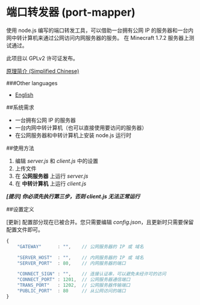 端口转发器 (port-mapper)
========================

使用 node.js 编写的端口转发工具，可以借助一台拥有公网 IP 的服务器和一台内网中转计算机来通过公网访问内网服务器的服务。
在 Minecraft 1.7.2 服务器上测试通过。

此项目以 GPLv2 许可证发布。

[原理简介 (Simplified Chinese)][1]

###Other languages
* [English][2]

##系统需求

 * 一台拥有公网 IP 的服务器
 * 一台内网中转计算机（也可以直接使用要访问的服务器）
 * 在公网服务器和中转计算机上安装 node.js 运行时

##使用方法
 1. 编辑 *server.js* 和 *client.js* 中的设置
 2. 上传文件
 3. 在 **公网服务器** 上运行 *server.js*
 4. 在 **中转计算机** 上运行 *client.js*

***[提示] 你必须先执行第三步，否则 client.js 无法正常运行***

##设置定义

[更新] 配置部分现在已被合并。您只需要编辑 *config.json*，且更新时只需要保留配置文件即可。

```javascript
{
    "GATEWAY"      : "",    // 公网服务器的 IP 或 域名

    "SERVER_HOST"  : "",    // 内网服务器的 IP 或 域名
    "SERVER_PORT"  : 80,    // 内网服务器的端口

    "CONNECT_SIGN" : "",    // 连接认证串，可以避免未经许可的访问
    "CONNECT_PORT" : 1201,  // 公网服务器通信端口
    "TRANS_PORT"   : 1202,  // 公网服务器传输端口
    "PUBLIC_PORT"  : 80     // 从公网访问的端口
}
```

  [1]: PRINCIPLE.md
  [2]: README.md
